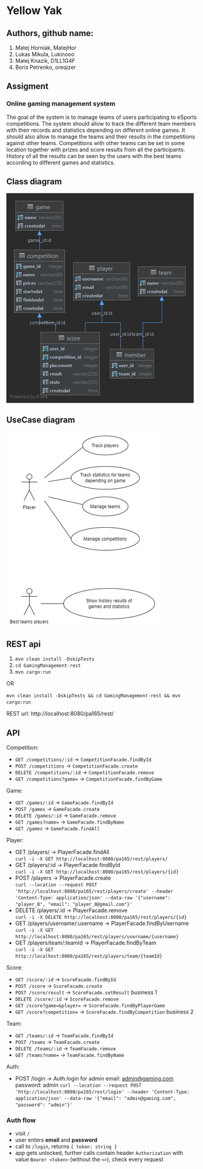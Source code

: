 # Yellow Yak

## Authors, github name:
1. Matej Horniak, MatejHor
2. Lukas Mikula, Lukinooo 
3. Matej Knazik, D1LL1G4F
4. Boris Petrenko, oreqizer

## Assigment
### Online gaming management system
The goal of the system is to manage teams of users participating to eSports competitions. The system should allow to
track the different team members with their records and statistics depending on different online games. It should also
allow to manage the teams and their results in the competitions against other teams. Competitions with other teams can
be set in some location together with prizes and score results from all the participants. History of all the results can
be seen by the users with the best teams according to different games and statistics.

##  Class diagram

![Alt text](wiki/ClassDiagram.png?raw=true "Class diagram")

## UseCase diagram

![Alt text](wiki/UseCaseDiagram.PNG "UseCase diagram")

## REST api

1. ```mvn clean install -DskipTests``` 
2. ```cd GamingManagement-rest```
3. ```mvn cargo:run``` 

OR

```mvn clean install -DskipTests && cd GamingManagement-rest && mvn cargo:run```

REST url: http://localhost:8080/pa165/rest/

## API

Competition:
* `GET /competitions/:id` -> `CompetitionFacade.findById`
* `POST /competitions` -> `CompetitionFacade.create`
* `DELETE /competitions/:id` -> `CompetitionFacade.remove`
* `GET /competitions?game=` -> `CompetitionFacade.findByGame`

Game:
* `GET /games/:id` -> `GameFacade.findById`
* `POST /games` -> `GameFacade.create`
* `DELETE /games/:id` -> `GameFacade.remove`
* `GET /games?name=` -> `GameFacade.findByName`
* `GET /games` -> `GameFacade.findAll`

Player:
* GET /players/ -> PlayerFacade.findAll  
```curl -i -X GET http://localhost:8080/pa165/rest/players/```
* GET /players/:id -> PlayerFacade.findById  
```curl -i -X GET http://localhost:8080/pa165/rest/players/{id}```
* POST /players -> PlayerFacade.create  
```curl --location --request POST 'http://localhost:8080/pa165/rest/players/create' --header 'Content-Type: application/json' --data-raw '{"username": "player_8", "email": "player_8@gmail.com"}'```
* DELETE /players/:id -> PlayerFacade.remove  
```curl -i -X DELETE http://localhost:8080/pa165/rest/players/{id}```
* GET /players/username/:username -> PlayerFacade.findByUsername  
```curl -i -X GET http://localhost:8080/pa165/rest/players/username/{username}```
* GET /players/team/:teamId -> PlayerFacade.findByTeam  
```curl -i -X GET http://localhost:8080/pa165/rest/players/team/{teamId}```

Score:
* `GET /score/:id` -> `ScoreFacade.findById`
* `POST /score` -> `ScoreFacade.create`
* `POST /score/result` -> `ScoreFacade.setResult` business 1
* `DELETE /score/:id` -> `ScoreFacade.remove`
* `GET /score?game=&player=` -> `ScoreFacade.findByPlayerGame`
* `GET /score?competition=` -> `ScoreFacade.findByCompetition` business 2
  
Team:
* `GET /teams/:id` -> `TeamFacade.findById`
* `POST /teams` -> `TeamFacade.create`
* `DELETE /teams/:id` -> `TeamFacade.remove`
* `GET /teams?name=` -> `TeamFacade.findByName`

Auth:
* POST /login -> Auth.login for admin email: admin@gaming.com password: admin
```curl --location --request POST 'http://localhost:8080/pa165/rest/login' --header 'Content-Type: application/json' --data-raw '{"email": "admin@gaming.com", "password": "admin"}'```

### Auth flow

- visit `/`
- user enters **email** and **password**
- call to `/login`, returns `{ token: string }`
- app gets unlocked, further calls contain header `Authorization` with value
  `Bearer <token>` (without the `<>`), check every request
